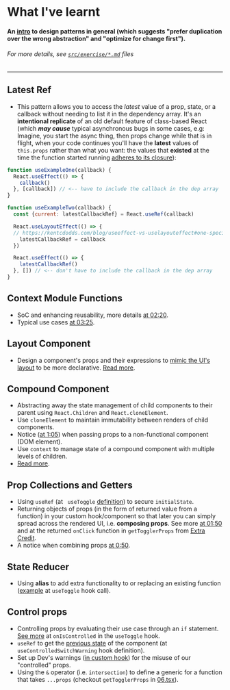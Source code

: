 # What I've learnt

#### An [intro](https://kentcdodds.com/blog/aha-programming) to design patterns in general (which suggests "prefer duplication over the wrong abstraction" and "optimize for change first").
###### *For more details, see [`src/exercise/*.md`](https://github.com/HelpMe-Pls/advanced-react-patterns/tree/master/src/exercise) files*
-------------

## Latest Ref
- This pattern allows you to access the *latest* value of a prop, state, or a callback without needing to list it in the dependency array. It's an **intentional replicate** of an old default feature of class-based React (which ***may cause*** typical asynchronous bugs in some cases, e.g: Imagine, you start the async thing, then props change while that is in flight, when your code continues you'll have the **latest** values of `this.props` rather than what you want: the values that **existed** at the time the function started running [adheres to its closure](https://epicreact.dev/how-react-uses-closures-to-avoid-bugs/)):

```js
function useExampleOne(callback) {
  React.useEffect(() => {
    callback()
  }, [callback]) // <-- have to include the callback in the dep array
}

function useExampleTwo(callback) {
  const {current: latestCallbackRef} = React.useRef(callback)

  React.useLayoutEffect(() => {
  // https://kentcdodds.com/blog/useeffect-vs-uselayouteffect#one-special-case
    latestCallbackRef = callback
  })

  React.useEffect(() => {
    latestCallbackRef()
  }, []) // <-- don't have to include the callback in the dep array
}
```

## Context Module Functions
- SoC and enhancing reusability, more details [at 02:20](https://epicreact.dev/modules/advanced-react-patterns/context-module-functions-solution).
- Typical use cases [at 03:25](https://epicreact.dev/modules/advanced-react-patterns/context-module-functions-solution).

## Layout Component 
- Design a component's props and their expressions to [mimic the UI's layout](https://github.com/HelpMe-Pls/advanced-react-patterns/blob/extra/src/final/TS/02.tsx) to be more declarative. [Read more](https://epicreact.dev/one-react-mistake-thats-slowing-you-down/).

## Compound Component
- Abstracting away the state management of child components to their parent using `React.Children` and `React.cloneElement`.
- Use `cloneElement` to maintain immutability between renders of child components.
- Notice ([at 1:05](https://epicreact.dev/modules/advanced-react-patterns/compound-components-extra-credit-solution-1)) when passing props to a non-functional component (DOM element).
- Use `context` to manage state of a compound component with multiple levels of children.
- [Read more](https://ryanflorence.dev/p/advanced-element-composition-in-react).

## Prop Collections and Getters
- Using `useRef` (at ` useToggle` [definition](https://github.com/HelpMe-Pls/advanced-react-patterns/blob/extra/src/final/TS/04.tsx)) to secure `initialState`.
- Returning objects of props (in the form of returned value from a function) in your custom hook/component so that later you can simply spread across the rendered UI, i.e. **composing props**. See more [at 01:50](https://epicreact.dev/modules/advanced-react-patterns/prop-collections-and-getters-extra-credit-solution-1) and at the returned `onClick` function in `getTogglerProps` from [Extra Credit](https://github.com/HelpMe-Pls/advanced-react-patterns/blob/master/src/final/04.extra-1.js).
- A notice when combining props [at 0:50](https://epicreact.dev/modules/advanced-react-patterns/prop-collections-and-getters-extra-credit-solution-1).

## State Reducer
- Using **alias** to add extra functionality to or replacing an existing function ([example](https://github.com/HelpMe-Pls/advanced-react-patterns/blob/extra/src/final/TS/05.tsx) at `useToggle` hook call).

## Control props
- Controlling props by evaluating their use case through an `if` statement. [See more](https://github.com/HelpMe-Pls/advanced-react-patterns/blob/master/src/exercise/06.js) at `onIsControlled` in the `useToggle` hook. 
- `useRef` to get the [previous state](https://github.com/HelpMe-Pls/advanced-react-patterns/blob/master/src/exercise/06.js) of the component (at `useControlledSwitchWarning` hook definition).
- Set up Dev's warnings ([in custom hook](https://github.com/HelpMe-Pls/advanced-react-patterns/blob/extra/src/utils.tsx)) for the misuse of our "controlled" props.
- Using the `&` operator (i.e. `intersection`) to define a generic for a function that takes `...props` (checkout `getTogglerProps` in [06.tsx](https://github.com/HelpMe-Pls/advanced-react-patterns/blob/extra/src/final/TS/06.tsx)).
